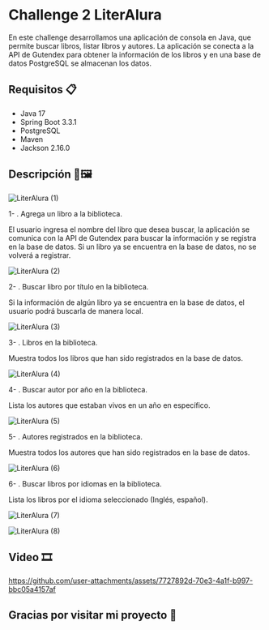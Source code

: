 # Challenge 2 LiterAlura 

En este challenge desarrollamos una aplicación de consola en Java, que permite buscar libros, listar libros y autores. 
La aplicación se conecta a la API de Gutendex para obtener la información de los libros y en una base de datos PostgreSQL se almacenan los datos. 


## Requisitos 📋
- Java 17
- Spring Boot 3.3.1
- PostgreSQL
- Maven
- Jackson 2.16.0

## Descripción 📄🖼️

![LiterAlura (1)](https://github.com/user-attachments/assets/edf8c572-2d59-4966-9593-4726ec394193)

1- . Agrega un libro a la biblioteca.

El usuario ingresa el nombre del libro que desea buscar, la aplicación se comunica con la API de Gutendex para buscar la información y se registra en la base de datos. Si un libro ya se encuentra en la base de datos, no se volverá a registrar.

 ![LiterAlura (2)](https://github.com/user-attachments/assets/c29c3e63-3638-4e26-906a-25756cdd2d52)

2- . Buscar libro por título en la biblioteca. 

Si la información de algún libro ya se encuentra en la base de datos, el usuario podrá buscarla de manera local.

![LiterAlura (3)](https://github.com/user-attachments/assets/84e2aab1-eccd-4990-86fd-d3bd24755516)

3- . Libros en la biblioteca. 

Muestra todos los libros que han sido registrados en la base de datos.

![LiterAlura (4)](https://github.com/user-attachments/assets/ec70aecf-ad7d-4c50-a388-2e937eab7e60)

4- . Buscar autor por año en la biblioteca. 

Lista los autores que estaban vivos en un año en específico.

![LiterAlura (5)](https://github.com/user-attachments/assets/cde96e40-ba00-4ffe-b1fb-9eaba4da58c0)

5- . Autores registrados en la biblioteca. 

Muestra todos los autores que han sido registrados en la base de datos.

![LiterAlura (6)](https://github.com/user-attachments/assets/33bb2c12-d0dd-444f-8931-0259a3ade444)

6- . Buscar libros por idiomas en la biblioteca. 

Lista los libros por el idioma seleccionado (Inglés, español).

![LiterAlura (7)](https://github.com/user-attachments/assets/25a1b8d9-3a9a-4187-88f1-0da758b9aa44)

![LiterAlura (8)](https://github.com/user-attachments/assets/c0f1e5e9-243a-4519-9cc3-1edb45b72b16)

## Video 🎞️


https://github.com/user-attachments/assets/7727892d-70e3-4a1f-b997-bbc05a4157af



## Gracias por visitar mi proyecto 🤝
